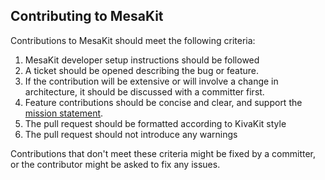## Contributing to MesaKit

Contributions to MesaKit should meet the following criteria:

1. MesaKit developer setup instructions should be followed
2. A ticket should be opened describing the bug or feature.
3. If the contribution will be extensive or will involve a change in architecture, it should be discussed with a committer first.
4. Feature contributions should be concise and clear, and support the [mission statement](README.md).
5. The pull request should be formatted according to KivaKit style
6. The pull request should not introduce any warnings

Contributions that don't meet these criteria might be fixed by a committer, or the contributor might be asked to fix any issues.
